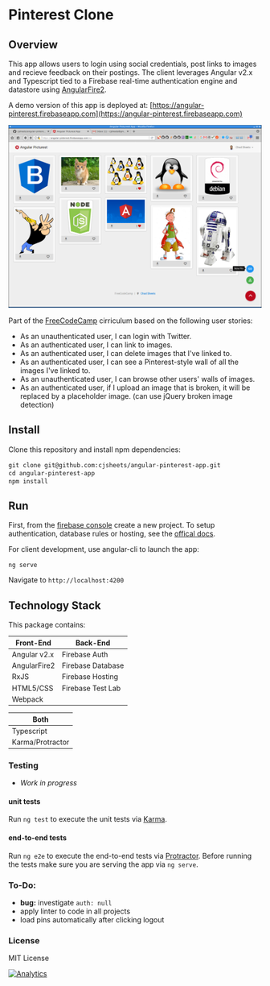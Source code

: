 # Pinterest Clone

## Overview

This app allows users to login using social credentials, post links to images and recieve feedback on their postings. The client 
leverages Angular v2.x and Typescript tied to a Firebase real-time authentication engine and datastore using [AngularFire2](https://github.com/angular/angularfire2).

A demo version of this app is deployed at: [https://angular-pinterest.firebaseapp.com](https://angular-pinterest.firebaseapp.com)

![](src/assets/img/app-screenshot.png?raw=true)

Part of the [FreeCodeCamp](https://www.freecodecamp.com/cjsheets) cirriculum based on the following user stories:

* As an unauthenticated user, I can login with Twitter.
* As an authenticated user, I can link to images.
* As an authenticated user, I can delete images that I've linked to.
* As an authenticated user, I can see a Pinterest-style wall of all the images I've linked to.
* As an unauthenticated user, I can browse other users' walls of images.
* As an authenticated user, if I upload an image that is broken, it will be replaced by a placeholder image. (can use jQuery broken image detection)

## Install

Clone this repository and install npm dependencies:

```
git clone git@github.com:cjsheets/angular-pinterest-app.git
cd angular-pinterest-app
npm install
```

## Run

First, from the [firebase console](https://console.firebase.google.com/) create a new project. To setup authentication,
database rules or hosting, see the [offical docs](https://firebase.google.com/docs/).

For client development, use angular-cli to launch the app:

```
ng serve
```

Navigate to `http://localhost:4200`



## Technology Stack

This package contains:

| Front-End | Back-End |
| ------- | ------- |
| Angular v2.x | Firebase Auth |
| AngularFire2 | Firebase Database |
| RxJS | Firebase Hosting |
| HTML5/CSS | Firebase Test Lab |
| Webpack | |

| Both | 
| ------- |
| Typescript |
| Karma/Protractor | 

### Testing

* *Work in progress*

#### unit tests

Run `ng test` to execute the unit tests via [Karma](https://karma-runner.github.io).

#### end-to-end tests

Run `ng e2e` to execute the end-to-end tests via [Protractor](http://www.protractortest.org/).
Before running the tests make sure you are serving the app via `ng serve`.

### To-Do:

* **bug:** investigate `auth: null`
* apply linter to code in all projects
* load pins automatically after clicking logout

### License

MIT License

[![Analytics](https://cjs-beacon.appspot.com/UA-10006093-3/github/cjsheets/angular-pintrist-app?pixel)](https://github.com/cjsheets/angular-pintrist-app)

